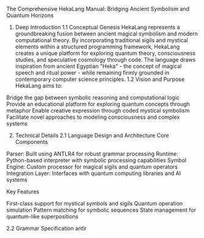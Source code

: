 The Comprehensive HekaLang Manual: Bridging Ancient Symbolism and Quantum Horizons
1. Deep Introduction
1.1 Conceptual Genesis
HekaLang represents a groundbreaking fusion between ancient magical symbolism and modern computational theory. By incorporating traditional sigils and mystical elements within a structured programming framework, HekaLang creates a unique platform for exploring quantum theory, consciousness studies, and speculative cosmology through code.
The language draws inspiration from ancient Egyptian "Heka" - the concept of magical speech and ritual power - while remaining firmly grounded in contemporary computer science principles.
1.2 Vision and Purpose
HekaLang aims to:

Bridge the gap between symbolic reasoning and computational logic
Provide an educational platform for exploring quantum concepts through metaphor
Enable creative expression through coded mystical symbolism
Facilitate novel approaches to modeling consciousness and complex systems

2. Technical Details
2.1 Language Design and Architecture
Core Components

Parser: Built using ANTLR4 for robust grammar processing
Runtime: Python-based interpreter with symbolic processing capabilities
Symbol Engine: Custom processor for magical sigils and quantum operators
Integration Layer: Interfaces with quantum computing libraries and AI systems

Key Features

First-class support for mystical symbols and sigils
Quantum operation simulation
Pattern matching for symbolic sequences
State management for quantum-like superpositions

2.2 Grammar Specification
antlr
